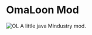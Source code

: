 # OmaLoon Mod
![OL](https://user-images.githubusercontent.com/96493687/164975569-d4d0f791-836c-4882-a376-41cc31f2f58d.png)
A little java Mindustry mod.

